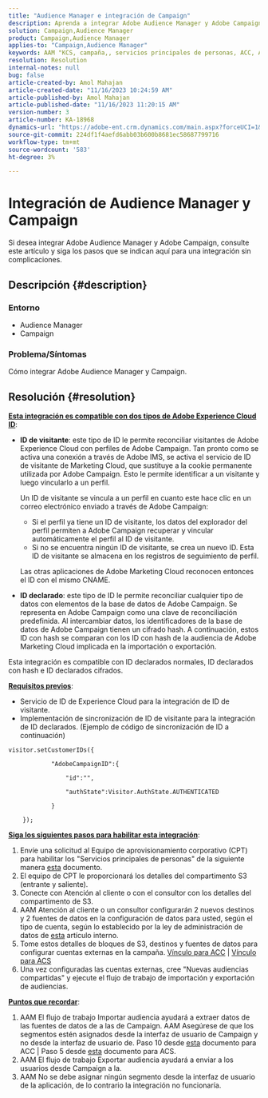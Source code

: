 ```yaml
---
title: "Audience Manager e integración de Campaign"
description: Aprenda a integrar Adobe Audience Manager y Adobe Campaign.
solution: Campaign,Audience Manager
product: Campaign,Audience Manager
applies-to: "Campaign,Audience Manager"
keywords: AAM "KCS, campaña,, servicios principales de personas, ACC, ACS, integración"
resolution: Resolution
internal-notes: null
bug: false
article-created-by: Amol Mahajan
article-created-date: "11/16/2023 10:24:59 AM"
article-published-by: Amol Mahajan
article-published-date: "11/16/2023 11:20:15 AM"
version-number: 3
article-number: KA-18968
dynamics-url: "https://adobe-ent.crm.dynamics.com/main.aspx?forceUCI=1&pagetype=entityrecord&etn=knowledgearticle&id=8e69bb5f-6a84-ee11-8179-6045bd006b4b"
source-git-commit: 224df1f4aefd6abb03b600b8681ec58687799716
workflow-type: tm+mt
source-wordcount: '583'
ht-degree: 3%

---
```


# Integración de Audience Manager y Campaign


Si desea integrar Adobe Audience Manager y Adobe Campaign, consulte este artículo y siga los pasos que se indican aquí para una integración sin complicaciones.

## Descripción {#description}


### <b>Entorno</b>

- Audience Manager
- Campaign




### <b>Problema/Síntomas</b>

Cómo integrar Adobe Audience Manager y Campaign.


## Resolución {#resolution}




<u><b>Esta integración es compatible con dos tipos de Adobe Experience Cloud ID</b></u>:

- <b>ID de visitante</b>: este tipo de ID le permite reconciliar visitantes de Adobe Experience Cloud con perfiles de Adobe Campaign. Tan pronto como se activa una conexión a través de Adobe IMS, se activa el servicio de ID de visitante de Marketing Cloud, que sustituye a la cookie permanente utilizada por Adobe Campaign. Esto le permite identificar a un visitante y luego vincularlo a un perfil.



  Un ID de visitante se vincula a un perfil en cuanto este hace clic en un correo electrónico enviado a través de Adobe Campaign:

   - Si el perfil ya tiene un ID de visitante, los datos del explorador del perfil permiten a Adobe Campaign recuperar y vincular automáticamente el perfil al ID de visitante.
   - Si no se encuentra ningún ID de visitante, se crea un nuevo ID. Esta ID de visitante se almacena en los registros de seguimiento de perfil.

  Las otras aplicaciones de Adobe Marketing Cloud reconocen entonces el ID con el mismo CNAME.
- <b>ID declarado</b>: este tipo de ID le permite reconciliar cualquier tipo de datos con elementos de la base de datos de Adobe Campaign. Se representa en Adobe Campaign como una clave de reconciliación predefinida. Al intercambiar datos, los identificadores de la base de datos de Adobe Campaign tienen un cifrado hash. A continuación, estos ID con hash se comparan con los ID con hash de la audiencia de Adobe Marketing Cloud implicada en la importación o exportación.


Esta integración es compatible con ID declarados normales, ID declarados con hash e ID declarados cifrados.

<u><b>Requisitos previos</b></u>:

- Servicio de ID de Experience Cloud para la integración de ID de visitante.
- Implementación de sincronización de ID de visitante para la integración de ID declarados. (Ejemplo de código de sincronización de ID a continuación)&#x200B;



```
visitor.setCustomerIDs({

            "AdobeCampaignID":{

                "id":"",

                "authState":Visitor.AuthState.AUTHENTICATED

            }

    });
```




<u><b>Siga los siguientes pasos para habilitar esta integración</b></u>:

1. Envíe una solicitud al Equipo de aprovisionamiento corporativo (CPT) para habilitar los &quot;Servicios principales de personas&quot; de la siguiente manera [esta](https://adobe-ent.crm.dynamics.com/main.aspx?appid=c8f3a4cd-a068-e911-a957-000d3a34e00b&amp;amp;pagetype=entityrecord&amp;amp;etn=knowledgearticle&amp;amp;id=d2a266a4-b3a9-ec11-983f-000d3a349e63) documento.
2. El equipo de CPT le proporcionará los detalles del compartimento S3 (entrante y saliente).
3. Conecte con Atención al cliente o con el consultor con los detalles del compartimento de S3.
4. AAM Atención al cliente o un consultor configurarán 2 nuevos destinos y 2 fuentes de datos en la configuración de datos para usted, según el tipo de cuenta, según lo establecido por la ley de administración de datos de [esta](https://wiki.corp.adobe.com/pages/viewpage.action?pageId=1061261145) artículo interno.
5. Tome estos detalles de bloques de S3, destinos y fuentes de datos para configurar cuentas externas en la campaña. [Vínculo para ACC](https://experienceleague.adobe.com/docs/experience-cloud-kcs/kbarticles/KA-16470.html?lang=es-ES) | [Vínculo para ACS](https://experienceleague.adobe.com/docs/campaign-standard/using/integrating-with-adobe-cloud/working-with-campaign-and-audience-manager-or-people-core-service/sharing-audiences-with-audience-manager-or-people-core-service.html?lang=en)
6. Una vez configuradas las cuentas externas, cree &quot;Nuevas audiencias compartidas&quot; y ejecute el flujo de trabajo de importación y exportación de audiencias.


<u><b>Puntos que recordar</b></u>:

1. AAM El flujo de trabajo Importar audiencia ayudará a extraer datos de las fuentes de datos de a las de Campaign. AAM Asegúrese de que los segmentos estén asignados desde la interfaz de usuario de Campaign y no desde la interfaz de usuario de. Paso 10 desde [esta](https://experienceleague.adobe.com/docs/experience-cloud-kcs/kbarticles/KA-16470.html?lang=es-ES) documento para ACC | Paso 5 desde [esta](https://experienceleague.adobe.com/docs/campaign-standard/using/integrating-with-adobe-cloud/working-with-campaign-and-audience-manager-or-people-core-service/sharing-audiences-with-audience-manager-or-people-core-service.html?lang=en) documento para ACS.
2. AAM El flujo de trabajo Exportar audiencia ayudará a enviar a los usuarios desde Campaign a la.
3. AAM No se debe asignar ningún segmento desde la interfaz de usuario de la aplicación, de lo contrario la integración no funcionaría.



